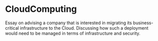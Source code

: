 # CloudComputing
Essay on advising a company that is interested in migrating its business-critical infrastructure to the Cloud. Discussing how such a deployment would need to be managed in terms of infrastructure and security. 
